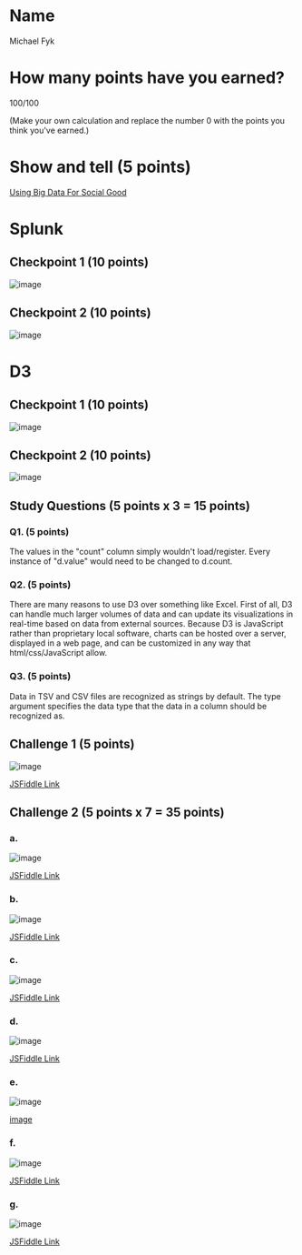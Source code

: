 # Name

Michael Fyk

# How many points have you earned?

100/100

(Make your own calculation and replace the number 0 with the points you think you've earned.)

# Show and tell (5 points)

[Using Big Data For Social Good](http://www.forbes.com/sites/ashoka/2014/08/27/using-big-data-for-social-good/)

# Splunk

## Checkpoint 1 (10 points)

![image](http://i.imgur.com/tJahPFD.png)

## Checkpoint 2 (10 points)

![image](http://i.imgur.com/R681aQO.png)

# D3

## Checkpoint 1 (10 points)

![image](http://i.imgur.com/Lljnr0G.png)

## Checkpoint 2 (10 points)

![image](http://i.imgur.com/CtCOPEt.png)

## Study Questions (5 points x 3 = 15 points)

### Q1. (5 points)

The values in the "count" column simply wouldn't load/register. Every instance of "d.value" would need to be changed to d.count.

### Q2. (5 points)

There are many reasons to use D3 over something like Excel. First of all, D3 can handle much larger volumes of data and can update its visualizations in real-time based on data from external sources. Because D3 is JavaScript rather than proprietary local software, charts can be hosted over a server, displayed in a web page, and can be customized in any way that html/css/JavaScript allow.

### Q3. (5 points)

Data in TSV and CSV files are recognized as strings by default. The type argument specifies the data type that the data in a column should be recognized as.

## Challenge 1 (5 points)

![image](http://i.imgur.com/LeB8pW7.png)

[JSFiddle Link](http://jsfiddle.net/8mb76ww8/1/)

## Challenge 2 (5 points x 7 = 35 points)

### a. 

![image](http://i.imgur.com/7az73ea.png)

[JSFiddle Link](http://jsfiddle.net/8mb76ww8/2/)

### b.

![image](http://i.imgur.com/gm0Nlob.png)

[JSFiddle Link](http://jsfiddle.net/8mb76ww8/4/)

### c.

![image](http://i.imgur.com/Z6CHnQD.png)

[JSFiddle Link](http://jsfiddle.net/8mb76ww8/5/)

### d.

![image](http://i.imgur.com/0NjjTcG.png)

[JSFiddle Link](http://jsfiddle.net/8mb76ww8/6/)

### e.

![image](http://i.imgur.com/IKMjEHn.png)

[image](http://jsfiddle.net/8mb76ww8/7/)

### f.

![image](http://i.imgur.com/VFdO0gq.png)

[JSFiddle Link](http://jsfiddle.net/8mb76ww8/8/)


### g.

![image](http://i.imgur.com/HR8uVWY.png)

[JSFiddle Link](http://jsfiddle.net/8mb76ww8/9/)
